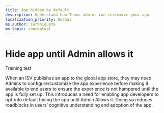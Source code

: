 ```yaml
---
title: App hidden by default
description: Understand how Teams admins can customize your app.
localization_priority: Normal
ms.author: surbhigupta
ms.topic: conceptual
---
```


# Hide app until Admin allows it

Training test

When an ISV publishes an app to the global app store, they may need Admins to configure/customize the app experience before making it available to end users to ensure the experience is not hampered until the app is fully set up. This introduces a need for enabling app developers to opt-into default hiding the app until Admin Allows it. Doing so reduces roadblocks in users’ cognitive understanding and adoption of the app. 
